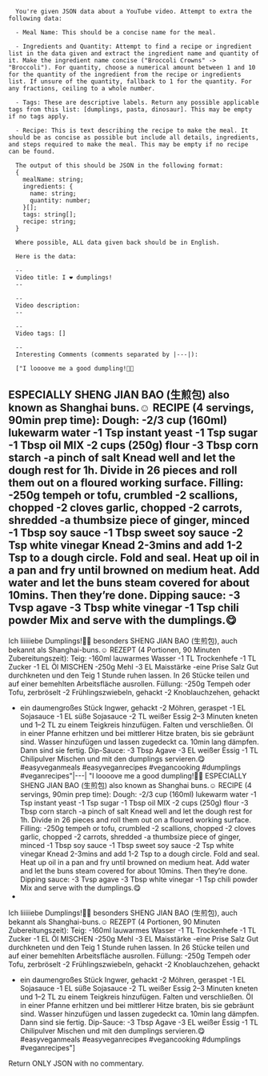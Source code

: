       You're given JSON data about a YouTube video. Attempt to extra the following data:

      - Meal Name: This should be a concise name for the meal.

      - Ingredients and Quantity: Attempt to find a recipe or ingredient list in the data given and extract the ingredient name and quantity of it. Make the ingredient name concise ("Broccoli Crowns" -> "Broccoli"). For quantity, choose a numerical amount between 1 and 10 for the quantity of the ingredient from the recipe or ingredients list. If unsure of the quantity, fallback to 1 for the quantity. For any fractions, ceiling to a whole number.

      - Tags: These are descriptive labels. Return any possible applicable tags from this list: [dumplings, pasta, dinosaur]. This may be empty if no tags apply.

      - Recipe: This is text describing the recipe to make the meal. It should be as concise as possible but include all details, ingredients, and steps required to make the meal. This may be empty if no recipe can be found.

      The output of this should be JSON in the following format:
      {
        mealName: string;
        ingredients: {
          name: string;
          quantity: number;
        }[];
        tags: string[];
        recipe: string;
      }

      Where possible, ALL data given back should be in English.

      Here is the data:

      --
      Video title: I ❤️ dumplings!
      --

      --
      Video description:
      --

      --
      Video tags: []

      --
      Interesting Comments (comments separated by |---|):

      ["I loooove me a good dumpling!🥟🥹
ESPECIALLY SHENG JIAN BAO (生煎包) also known as Shanghai buns.☺️
RECIPE (4 servings, 90min prep time):
Dough:
-2/3 cup (160ml) lukewarm water
-1 Tsp instant yeast
-1 Tsp sugar
-1 Tbsp oil
MIX
-2 cups (250g) flour
-3 Tbsp corn starch
-a pinch of salt
Knead well and let the dough rest for 1h.
Divide in 26 pieces and roll them out on a floured working surface.
Filling:
-250g tempeh or tofu, crumbled
-2 scallions, chopped
-2 cloves garlic, chopped
-2 carrots, shredded
-a thumbsize piece of ginger, minced
-1 Tbsp soy sauce
-1 Tbsp sweet soy sauce
-2 Tsp white vinegar
Knead 2-3mins and add 1-2 Tsp to a dough circle.
Fold and seal. Heat up oil in a pan and fry until browned on medium heat.
Add water and let the buns steam covered for about 10mins.
Then they’re done.
Dipping sauce:
-3 Tvsp agave
-3 Tbsp white vinegar
-1 Tsp chili powder
Mix and serve with the dumplings.😋
-
Ich liiiiiebe Dumplings!🥟🥹
besonders SHENG JIAN BAO (生煎包), auch bekannt als Shanghai-buns.☺️
REZEPT (4 Portionen, 90 Minuten Zubereitungszeit):
Teig:
-160ml lauwarmes Wasser
-1 TL Trockenhefe
-1 TL Zucker
-1 EL Öl
MISCHEN
-250g Mehl
-3 EL Maisstärke
-eine Prise Salz
Gut durchkneten und den Teig 1 Stunde ruhen lassen.
In 26 Stücke teilen und auf einer bemehlten Arbeitsfläche ausrollen.
Füllung:
-250g Tempeh oder Tofu, zerbröselt
-2 Frühlingszwiebeln, gehackt
-2 Knoblauchzehen, gehackt
- ein daumengroßes Stück Ingwer, gehackt
-2 Möhren, geraspet
-1 EL Sojasauce
-1 EL süße Sojasauce
-2 TL weißer Essig
2–3 Minuten kneten und 1–2 TL zu einem Teigkreis hinzufügen.
Falten und verschließen. Öl in einer Pfanne erhitzen und bei mittlerer Hitze braten, bis sie gebräunt sind.
Wasser hinzufügen und lassen zugedeckt ca. 10min lang dämpfen.
Dann sind sie fertig.
Dip-Sauce:
-3 Tbsp Agave
-3 EL weißer Essig
-1 TL Chilipulver
Mischen und mit den dumplings servieren.😋
#easyveganmeals #easyveganrecipes #vegancooking #dumplings #veganrecipes"|---|
"I loooove me a good dumpling!🥟🥹
ESPECIALLY SHENG JIAN BAO (生煎包) also known as Shanghai buns.☺️
RECIPE (4 servings, 90min prep time):
Dough:
-2/3 cup (160ml) lukewarm water
-1 Tsp instant yeast
-1 Tsp sugar
-1 Tbsp oil
MIX
-2 cups (250g) flour
-3 Tbsp corn starch
-a pinch of salt
Knead well and let the dough rest for 1h.
Divide in 26 pieces and roll them out on a floured working surface.
Filling:
-250g tempeh or tofu, crumbled
-2 scallions, chopped
-2 cloves garlic, chopped
-2 carrots, shredded
-a thumbsize piece of ginger, minced
-1 Tbsp soy sauce
-1 Tbsp sweet soy sauce
-2 Tsp white vinegar
Knead 2-3mins and add 1-2 Tsp to a dough circle.
Fold and seal. Heat up oil in a pan and fry until browned on medium heat.
Add water and let the buns steam covered for about 10mins.
Then they’re done.
Dipping sauce:
-3 Tvsp agave
-3 Tbsp white vinegar
-1 Tsp chili powder
Mix and serve with the dumplings.😋
-
Ich liiiiiebe Dumplings!🥟🥹
besonders SHENG JIAN BAO (生煎包), auch bekannt als Shanghai-buns.☺️
REZEPT (4 Portionen, 90 Minuten Zubereitungszeit):
Teig:
-160ml lauwarmes Wasser
-1 TL Trockenhefe
-1 TL Zucker
-1 EL Öl
MISCHEN
-250g Mehl
-3 EL Maisstärke
-eine Prise Salz
Gut durchkneten und den Teig 1 Stunde ruhen lassen.
In 26 Stücke teilen und auf einer bemehlten Arbeitsfläche ausrollen.
Füllung:
-250g Tempeh oder Tofu, zerbröselt
-2 Frühlingszwiebeln, gehackt
-2 Knoblauchzehen, gehackt
- ein daumengroßes Stück Ingwer, gehackt
-2 Möhren, geraspet
-1 EL Sojasauce
-1 EL süße Sojasauce
-2 TL weißer Essig
2–3 Minuten kneten und 1–2 TL zu einem Teigkreis hinzufügen.
Falten und verschließen. Öl in einer Pfanne erhitzen und bei mittlerer Hitze braten, bis sie gebräunt sind.
Wasser hinzufügen und lassen zugedeckt ca. 10min lang dämpfen.
Dann sind sie fertig.
Dip-Sauce:
-3 Tbsp Agave
-3 EL weißer Essig
-1 TL Chilipulver
Mischen und mit den dumplings servieren.😋
#easyveganmeals #easyveganrecipes #vegancooking #dumplings #veganrecipes"]

Return ONLY JSON with no commentary.
